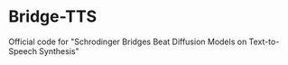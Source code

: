 # Bridge-TTS
Official code for "Schrodinger Bridges Beat Diffusion Models on Text-to-Speech Synthesis"
